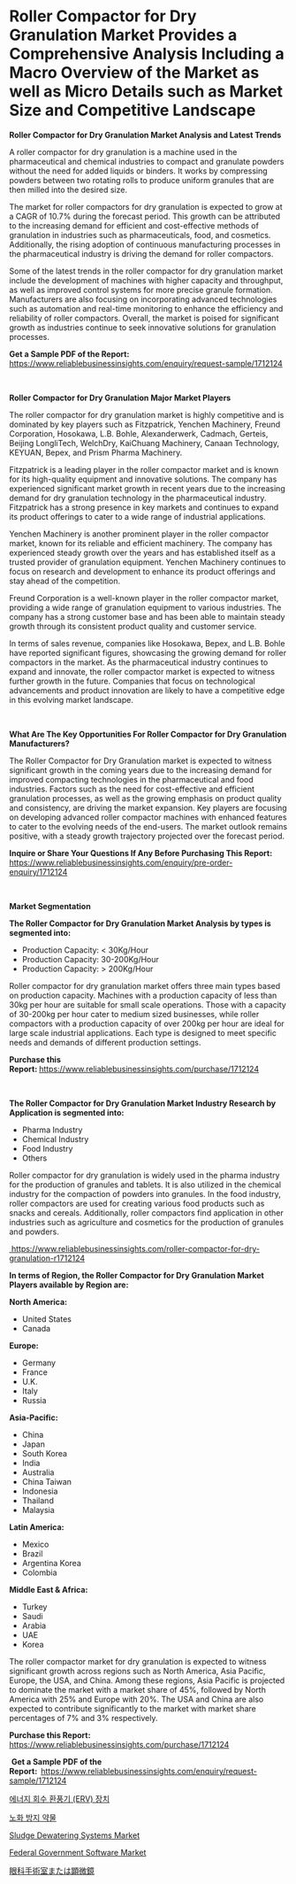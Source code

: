 <p><h1>Roller Compactor for Dry Granulation Market Provides a Comprehensive Analysis Including a Macro Overview of the Market as well as Micro Details such as Market Size and Competitive Landscape</h1></p><p><strong>Roller Compactor for Dry Granulation Market Analysis and Latest Trends</strong></p>
<p><p>A roller compactor for dry granulation is a machine used in the pharmaceutical and chemical industries to compact and granulate powders without the need for added liquids or binders. It works by compressing powders between two rotating rolls to produce uniform granules that are then milled into the desired size.</p><p>The market for roller compactors for dry granulation is expected to grow at a CAGR of 10.7% during the forecast period. This growth can be attributed to the increasing demand for efficient and cost-effective methods of granulation in industries such as pharmaceuticals, food, and cosmetics. Additionally, the rising adoption of continuous manufacturing processes in the pharmaceutical industry is driving the demand for roller compactors.</p><p>Some of the latest trends in the roller compactor for dry granulation market include the development of machines with higher capacity and throughput, as well as improved control systems for more precise granule formation. Manufacturers are also focusing on incorporating advanced technologies such as automation and real-time monitoring to enhance the efficiency and reliability of roller compactors. Overall, the market is poised for significant growth as industries continue to seek innovative solutions for granulation processes.</p></p>
<p><strong>Get a Sample PDF of the Report:&nbsp;</strong> <a href="https://www.reliablebusinessinsights.com/enquiry/request-sample/1712124">https://www.reliablebusinessinsights.com/enquiry/request-sample/1712124</a></p>
<p>&nbsp;</p>
<p><strong>Roller Compactor for Dry Granulation Major Market Players</strong></p>
<p><p>The roller compactor for dry granulation market is highly competitive and is dominated by key players such as Fitzpatrick, Yenchen Machinery, Freund Corporation, Hosokawa, L.B. Bohle, Alexanderwerk, Cadmach, Gerteis, Beijing LongliTech, WelchDry, KaiChuang Machinery, Canaan Technology, KEYUAN, Bepex, and Prism Pharma Machinery.</p><p>Fitzpatrick is a leading player in the roller compactor market and is known for its high-quality equipment and innovative solutions. The company has experienced significant market growth in recent years due to the increasing demand for dry granulation technology in the pharmaceutical industry. Fitzpatrick has a strong presence in key markets and continues to expand its product offerings to cater to a wide range of industrial applications.</p><p>Yenchen Machinery is another prominent player in the roller compactor market, known for its reliable and efficient machinery. The company has experienced steady growth over the years and has established itself as a trusted provider of granulation equipment. Yenchen Machinery continues to focus on research and development to enhance its product offerings and stay ahead of the competition.</p><p>Freund Corporation is a well-known player in the roller compactor market, providing a wide range of granulation equipment to various industries. The company has a strong customer base and has been able to maintain steady growth through its consistent product quality and customer service.</p><p>In terms of sales revenue, companies like Hosokawa, Bepex, and L.B. Bohle have reported significant figures, showcasing the growing demand for roller compactors in the market. As the pharmaceutical industry continues to expand and innovate, the roller compactor market is expected to witness further growth in the future. Companies that focus on technological advancements and product innovation are likely to have a competitive edge in this evolving market landscape.</p></p>
<p>&nbsp;</p>
<p><strong>What Are The Key Opportunities For Roller Compactor for Dry Granulation Manufacturers?</strong></p>
<p><p>The Roller Compactor for Dry Granulation market is expected to witness significant growth in the coming years due to the increasing demand for improved compacting technologies in the pharmaceutical and food industries. Factors such as the need for cost-effective and efficient granulation processes, as well as the growing emphasis on product quality and consistency, are driving the market expansion. Key players are focusing on developing advanced roller compactor machines with enhanced features to cater to the evolving needs of the end-users. The market outlook remains positive, with a steady growth trajectory projected over the forecast period.</p></p>
<p><strong>Inquire or Share Your Questions If Any Before Purchasing This Report:</strong> <a href="https://www.reliablebusinessinsights.com/enquiry/pre-order-enquiry/1712124">https://www.reliablebusinessinsights.com/enquiry/pre-order-enquiry/1712124</a></p>
<p>&nbsp;</p>
<p><strong>Market Segmentation</strong></p>
<p><strong>The Roller Compactor for Dry Granulation Market Analysis by types is segmented into:</strong></p>
<p><ul><li>Production Capacity: < 30Kg/Hour</li><li>Production Capacity: 30-200Kg/Hour</li><li>Production Capacity: > 200Kg/Hour</li></ul></p>
<p><p>Roller compactor for dry granulation market offers three main types based on production capacity. Machines with a production capacity of less than 30kg per hour are suitable for small scale operations. Those with a capacity of 30-200kg per hour cater to medium sized businesses, while roller compactors with a production capacity of over 200kg per hour are ideal for large scale industrial applications. Each type is designed to meet specific needs and demands of different production settings.</p></p>
<p><strong>Purchase this Report:&nbsp;</strong><a href="https://www.reliablebusinessinsights.com/purchase/1712124">https://www.reliablebusinessinsights.com/purchase/1712124</a></p>
<p>&nbsp;</p>
<p><strong>The Roller Compactor for Dry Granulation Market Industry Research by Application is segmented into:</strong></p>
<p><ul><li>Pharma Industry</li><li>Chemical Industry</li><li>Food Industry</li><li>Others</li></ul></p>
<p><p>Roller compactor for dry granulation is widely used in the pharma industry for the production of granules and tablets. It is also utilized in the chemical industry for the compaction of powders into granules. In the food industry, roller compactors are used for creating various food products such as snacks and cereals. Additionally, roller compactors find application in other industries such as agriculture and cosmetics for the production of granules and powders.</p></p>
<p><a href="https://www.reliablebusinessinsights.com/roller-compactor-for-dry-granulation-r1712124">&nbsp;https://www.reliablebusinessinsights.com/roller-compactor-for-dry-granulation-r1712124</a></p>
<p><strong>In terms of Region, the Roller Compactor for Dry Granulation Market Players available by Region are:</strong></p>
<p>
    <p> <strong> North America: </strong>
        <ul>
            <li>United States</li>
            <li>Canada</li>
        </ul>
        </p> 
    <p> <strong> Europe: </strong>
        <ul>
            <li>Germany</li>
            <li>France</li>
            <li>U.K.</li>
            <li>Italy</li>
            <li>Russia</li>
        </ul>
        </p> 
    <p> <strong> Asia-Pacific: </strong>
        <ul>
            <li>China</li>
            <li>Japan</li>
            <li>South Korea</li>
            <li>India</li>
            <li>Australia</li>
            <li>China Taiwan</li>
            <li>Indonesia</li>
            <li>Thailand</li>
            <li>Malaysia</li>
        </ul>
        </p> 
    <p> <strong> Latin America: </strong>
        <ul>
            <li>Mexico</li>
            <li>Brazil</li>
            <li>Argentina Korea</li>
            <li>Colombia</li>
        </ul>
        </p> 
    <p> <strong> Middle East & Africa: </strong>
        <ul>
            <li>Turkey</li>
            <li>Saudi</li>
            <li>Arabia</li>
            <li>UAE</li>
            <li>Korea</li>
        </ul>
    </p>
    </p>
<p><p>The roller compactor market for dry granulation is expected to witness significant growth across regions such as North America, Asia Pacific, Europe, the USA, and China. Among these regions, Asia Pacific is projected to dominate the market with a market share of 45%, followed by North America with 25% and Europe with 20%. The USA and China are also expected to contribute significantly to the market with market share percentages of 7% and 3% respectively.</p></p>
<p><strong>Purchase this Report: </strong><a href="https://www.reliablebusinessinsights.com/purchase/1712124">https://www.reliablebusinessinsights.com/purchase/1712124</a></p>
<p>&nbsp;<strong>Get a Sample PDF of the Report:&nbsp;&nbsp;</strong><a href="https://www.reliablebusinessinsights.com/enquiry/request-sample/1712124">https://www.reliablebusinessinsights.com/enquiry/request-sample/1712124</a></p>
<p><strong></strong></p>
<p><p><a href="https://github.com/rahat-gis/Market-Research-Report-List-1/blob/main/5619767110490.md">에너지 회수 환풍기 (ERV) 장치</a></p><p><a href="https://github.com/fatmarawatan39/Market-Research-Report-List-1/blob/main/9875596107312.md">노화 방지 약물</a></p><p><a href="https://github.com/FassouRP/Market-Research-Report-List-4/blob/main/sludge-dewatering-systems-market.md">Sludge Dewatering Systems Market</a></p><p><a href="https://github.com/AdrianaPaucek2023/Market-Research-Report-List-1/blob/main/federal-government-software-market.md">Federal Government Software Market</a></p><p><a href="https://github.com/qwpelcjko9242629/Market-Research-Report-List-2/blob/main/5955086127152.md">眼科手術室または顕微鏡</a></p></p>